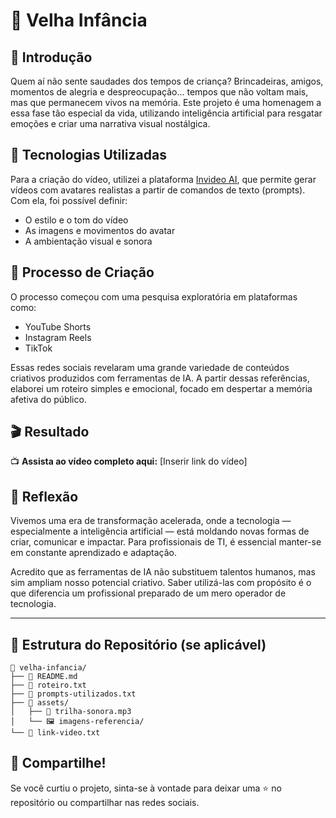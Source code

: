 # 👶 Velha Infância

## 🌟 Introdução  
Quem aí não sente saudades dos tempos de criança? Brincadeiras, amigos, momentos de alegria e despreocupação… tempos que não voltam mais, mas que permanecem vivos na memória. Este projeto é uma homenagem a essa fase tão especial da vida, utilizando inteligência artificial para resgatar emoções e criar uma narrativa visual nostálgica.

## 🤖 Tecnologias Utilizadas  
Para a criação do vídeo, utilizei a plataforma [Invideo AI](https://ai.invideo.io/), que permite gerar vídeos com avatares realistas a partir de comandos de texto (prompts). Com ela, foi possível definir:

- O estilo e o tom do vídeo  
- As imagens e movimentos do avatar  
- A ambientação visual e sonora

## 🧐 Processo de Criação  
O processo começou com uma pesquisa exploratória em plataformas como:

- YouTube Shorts  
- Instagram Reels  
- TikTok  

Essas redes sociais revelaram uma grande variedade de conteúdos criativos produzidos com ferramentas de IA. A partir dessas referências, elaborei um roteiro simples e emocional, focado em despertar a memória afetiva do público.

## 🎬 Resultado  
📺 **Assista ao vídeo completo aqui:** [Inserir link do vídeo]

## 💭 Reflexão  
Vivemos uma era de transformação acelerada, onde a tecnologia — especialmente a inteligência artificial — está moldando novas formas de criar, comunicar e impactar. Para profissionais de TI, é essencial manter-se em constante aprendizado e adaptação.

Acredito que as ferramentas de IA não substituem talentos humanos, mas sim ampliam nosso potencial criativo. Saber utilizá-las com propósito é o que diferencia um profissional preparado de um mero operador de tecnologia.

---

## 📌 Estrutura do Repositório (se aplicável)
```
📁 velha-infancia/
├── 📄 README.md
├── 📄 roteiro.txt
├── 📄 prompts-utilizados.txt
├── 📁 assets/
│   ├── 🎵 trilha-sonora.mp3
│   └── 🖼️ imagens-referencia/
└── 📄 link-video.txt
```

## 📣 Compartilhe!
Se você curtiu o projeto, sinta-se à vontade para deixar uma ⭐ no repositório ou compartilhar nas redes sociais.  
